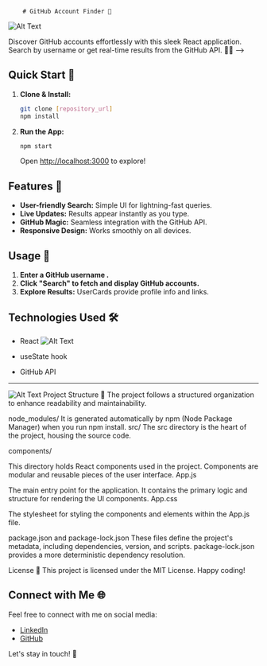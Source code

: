 
        # GitHub Account Finder 🚀
![Alt Text](https://camo.githubusercontent.com/2d869c1ba79abd6d64122633d09d167c35a7c544d5e37b8867f2bd006c0a2e05/68747470733a2f2f692e696d6775722e636f6d2f444c58783469332e706e67)


Discover GitHub accounts effortlessly with this sleek React application. Search by username or  get real-time results from the GitHub API. 🕵️‍♂️ -->

## Quick Start 🚀

1. **Clone & Install:**

   ```bash
   git clone [repository_url]
   npm install
   ```

2. **Run the App:**

   ```bash
   npm start
   ```

   Open [http://localhost:3000](http://localhost:3000) to explore!

## Features 🌟

- **User-friendly Search:** Simple UI for lightning-fast queries.
- **Live Updates:** Results appear instantly as you type.
- **GitHub Magic:** Seamless integration with the GitHub API.
- **Responsive Design:** Works smoothly on all devices.

## Usage 🚀

1. **Enter a GitHub username .**
2. **Click "Search" to fetch and display GitHub accounts.**
3. **Explore Results:** UserCards provide profile info and links.

## Technologies Used 🛠️

- React
![Alt Text](https://repository-images.githubusercontent.com/37153337/9d0a6780-394a-11eb-9fd1-6296a684b124)

- useState hook

- GitHub API

---
![Alt Text](https://miro.medium.com/v2/resize:fit:608/1*KnQegZWQurLlsLbVSjTzGQ.png)
Project Structure 📂
The project follows a structured organization to enhance readability and maintainability.

node_modules/
 It is generated automatically by npm (Node Package Manager) when you run npm install.
src/
The src directory is the heart of the project, housing the source code.


components/

This directory holds React components used in the project. Components are modular and reusable pieces of the user interface.
App.js

The main entry point for the application. It contains the primary logic and structure for rendering the UI components.
App.css

The stylesheet for styling the components and elements within the App.js file.

package.json and package-lock.json
These files define the project's metadata, including dependencies, version, and scripts. package-lock.json provides a more deterministic dependency resolution.

License 📝
This project is licensed under the MIT License.
Happy coding! 
## Connect with Me 🌐

Feel free to connect with me on social media:

- [LinkedIn](https://www.linkedin.com/in/rahat-a59686248/)
- [GitHub](https://github.com/rahat2134/)

Let's stay in touch! 🚀
